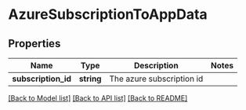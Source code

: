 # AzureSubscriptionToAppData

## Properties
Name | Type | Description | Notes
------------ | ------------- | ------------- | -------------
**subscription_id** | **string** | The azure subscription id | 

[[Back to Model list]](../README.md#documentation-for-models) [[Back to API list]](../README.md#documentation-for-api-endpoints) [[Back to README]](../README.md)


